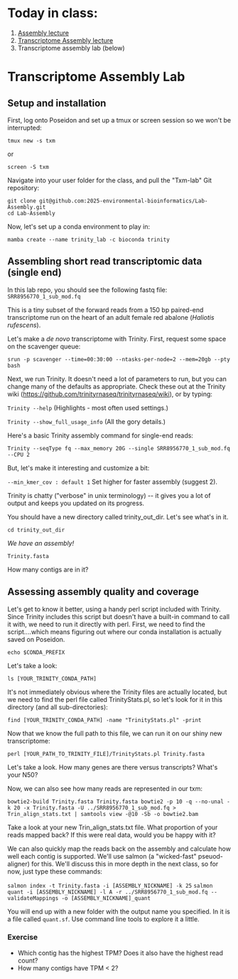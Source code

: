# Today in class:

1. [Assembly lecture](https://docs.google.com/presentation/d/1SCaVeg7KtE3dglU_LLxc2fzCjpUSO6DRbUMwxiKuySM/edit?usp=sharing)
3. [Transcriptome Assembly lecture](https://docs.google.com/presentation/d/1NPDXbPU_D9jMYxFqIAUBog8Ozz8jxC_ECkF1HAsixMo/edit?usp=sharing)
4. Transcriptome assembly lab (below)

# Transcriptome Assembly Lab

## Setup and installation 
First, log onto Poseidon and set up a tmux or screen session so we won't be interrupted:

`tmux new -s txm`

or 

`screen -S txm`

Navigate into your user folder for the class, and pull the "Txm-lab" Git repository:

```
git clone git@github.com:2025-environmental-bioinformatics/Lab-Assembly.git
cd Lab-Assembly
```

Now, let's set up a conda environment to play in:

```
mamba create --name trinity_lab -c bioconda trinity
```

## Assembling short read transcriptomic data (single end)

In this lab repo, you should see the following fastq file:
`SRR8956770_1_sub_mod.fq`

This is a tiny subset of the forward reads from a 150 bp paired-end transcriptome run on the heart of an adult female red abalone (*Haliotis rufescens*).

Let's make a *de novo* transcriptome with Trinity. First, request some space on the scavenger queue:

`srun -p scavenger --time=00:30:00 --ntasks-per-node=2 --mem=20gb --pty bash`

Next, we run Trinity. It doesn't need a lot of parameters to run, but you can change many of the defaults as appropriate. Check these out at the Trinity wiki (https://github.com/trinityrnaseq/trinityrnaseq/wiki), or by typing:

`Trinity --help`
(Highlights - most often used settings.)

`Trinity --show_full_usage_info`
(All the gory details.)

Here's a basic Trinity assembly command for single-end reads:

`Trinity --seqType fq --max_memory 20G --single SRR8956770_1_sub_mod.fq --CPU 2`

But, let's make it interesting and customize a bit:

`--min_kmer_cov : default 1` Set higher for faster assembly (suggest 2).

Trinity is chatty ("verbose" in unix terminology) -- it gives you a lot of output and keeps you updated on its progress.

You should have a new directory called trinity_out_dir. Let's see what's in it.

`cd trinity_out_dir`

*We have an assembly!*

`Trinity.fasta`

How many contigs are in it?

## Assessing assembly quality and coverage

Let's get to know it better, using a handy perl script included with Trinity. Since Trinity includes this script but doesn't have a built-in command to call it with, we need to run it directly with perl. First, we need to find the script....which means figuring out where our conda installation is actually saved on Poseidon.

`echo $CONDA_PREFIX`

Let's take a look:

`ls [YOUR_TRINITY_CONDA_PATH]`

It's not immediately obvious where the Trinity files are actually located, but we need to find the perl file called TrinityStats.pl, so let's look for it in this directory (and all sub-directories):

`find [YOUR_TRINITY_CONDA_PATH] -name "TrinityStats.pl" -print`

Now that we know the full path to this file, we can run it on our shiny new transcriptome:

`perl [YOUR_PATH_TO_TRINITY_FILE]/TrinityStats.pl Trinity.fasta`

Let's take a look. How many genes are there versus transcripts? What's your N50?

Now, we can also see how many reads are represented in our txm:

`bowtie2-build Trinity.fasta Trinity.fasta
bowtie2 -p 10 -q --no-unal -k 20 -x Trinity.fasta -U ../SRR8956770_1_sub_mod.fq > Trin_align_stats.txt | samtools view -@10 -Sb -o bowtie2.bam`

Take a look at your new Trin_align_stats.txt file. What proportion of your reads mapped back? If this were real data, would you be happy with it?

We can also quickly map the reads back on the assembly and calculate how well each contig is supported. We'll use salmon (a "wicked-fast" pseuod-aligner) for this. We'll discuss this in more depth in the next class, so for now, just type these commands:

`salmon index -t Trinity.fasta -i [ASSEMBLY_NICKNAME] -k 25`
`salmon quant -i [ASSEMBLY_NICKNAME] -l A -r ../SRR8956770_1_sub_mod.fq --validateMappings -o [ASSEMBLY_NICKNAME]_quant`

You will end up with a new folder with the output name you specified. In it is a file called `quant.sf`. Use command line tools to explore it a little.

### Exercise
- Which contig has the highest TPM? Does it also have the highest read count?
- How many contigs have TPM < 2?
